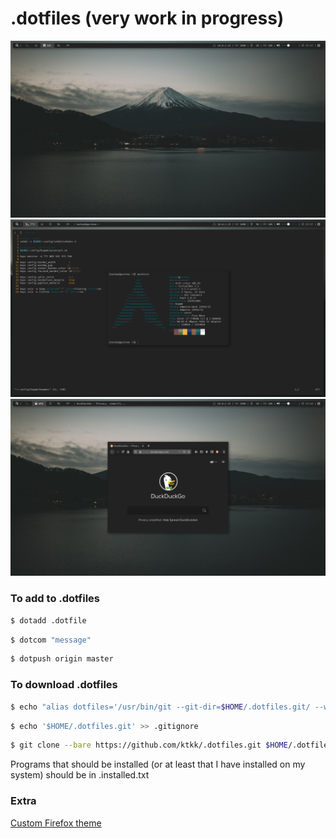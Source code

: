 .dotfiles (very work in progress)
=================================

![screenshot1](https://github.com/ktkk/.dotfiles/blob/master/screenshot1.png)
![screenshot2](https://github.com/ktkk/.dotfiles/blob/master/screenshot2.png)
![screenshot3](https://github.com/ktkk/.dotfiles/blob/master/screenshot3.png)

### To add to .dotfiles

```bash
$ dotadd .dotfile
```
```bash
$ dotcom "message"
```
```bash
$ dotpush origin master
```

### To download .dotfiles

```bash
$ echo "alias dotfiles='/usr/bin/git --git-dir=$HOME/.dotfiles.git/ --work-tree=$HOME'" >> .bashrc && source .bashrc
```
```bash
$ echo '$HOME/.dotfiles.git' >> .gitignore
```
```bash
$ git clone --bare https://github.com/ktkk/.dotfiles.git $HOME/.dotfiles.git && dotfiles checkout -f
```
Programs that should be installed (or at least that I have installed on my system) should be in .installed.txt

### Extra
[Custom Firefox theme](https://color.firefox.com/?theme=XQAAAAIgAQAAAAAAAABBKYhm849SCia2CaaEGccwS-xNKlhTF0Gdmgrt-MSYP_BJi3ulTyQ6uQYTBxP6in1K3CBj-xHrShb_hiDHwcWL6bwrs97I3hdB6A59jrIt2KNODfGJ2bTnF7hgeBDsblJ7sOgaiq8UlwJ01PwA0TwaH5SgqANSgQuVj6B6ja_-cR0kMyniVFlrmrtxM783nwfSuQeEQW3yzoFUwino3fK1QPfeTV2ZrP-KCTAA)
